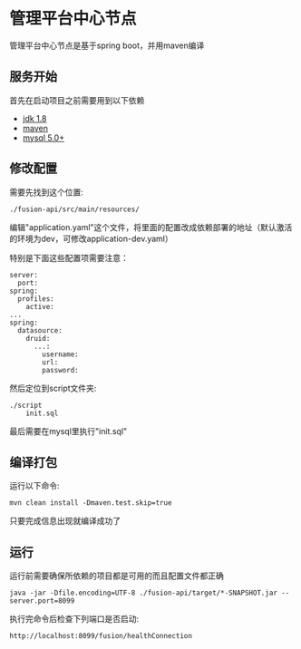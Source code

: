 # 管理平台中心节点
管理平台中心节点是基于spring boot，并用maven编译
## 服务开始
首先在启动项目之前需要用到以下依赖
- [jdk 1.8](https://www.oracle.com/java/technologies/javase/javase8u211-later-archive-downloads.html)
- [maven](https://maven.apache.org/download.cgi)
- [mysql 5.0+](https://dev.mysql.com/downloads/mysql)


## 修改配置
需要先找到这个位置:

    ./fusion-api/src/main/resources/

编辑"application.yaml"这个文件，将里面的配置改成依赖部署的地址（默认激活的环境为dev，可修改application-dev.yaml）

特别是下面这些配置项需要注意：

    server:
      port: 
    spring:
      profiles:
        active: 
    ...
    spring:
      datasource:
        druid:
          ...:
            username: 
            url: 
            password: 

然后定位到script文件夹:

    ./script
        init.sql


最后需要在mysql里执行"init.sql"

## 编译打包
运行以下命令:

    mvn clean install -Dmaven.test.skip=true 

只要完成信息出现就编译成功了

## 运行
运行前需要确保所依赖的项目都是可用的而且配置文件都正确

    java -jar -Dfile.encoding=UTF-8 ./fusion-api/target/*-SNAPSHOT.jar --server.port=8099

执行完命令后检查下列端口是否启动:
    
    http://localhost:8099/fusion/healthConnection
